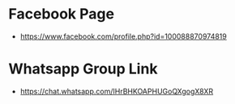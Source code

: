 # Facebook Page
- https://www.facebook.com/profile.php?id=100088870974819

# Whatsapp Group Link
- https://chat.whatsapp.com/IHrBHKOAPHUGoQXgogX8XR
